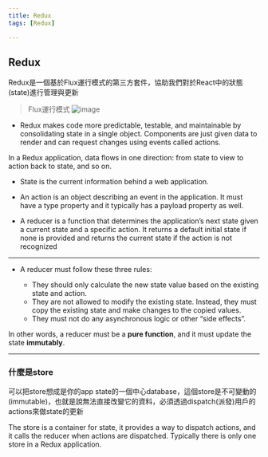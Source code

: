 ```yaml
---
title: Redux
tags: [Redux]

---
```


## Redux
Redux是一個基於Flux運行模式的第三方套件，協助我們對於React中的狀態(state)進行管理與更新

> Flux運行模式
![image](https://hackmd.io/_uploads/S1E_hWKg1e.png)


- Redux makes code more predictable, testable, and maintainable by consolidating state in a single object. Components are just given data to render and can request changes using events called actions.

In a Redux application, data flows in one direction: from state to view to action back to state, and so on.
    

- State is the current information behind a web application.

- An action is an object describing an event in the application. It must have a type property and it typically has a payload property as well.

- A reducer is a function that determines the application’s next state given a current state and a specific action. It returns a default initial state if none is provided and returns the current state if the action is not recognized

--- 
- A reducer must follow these three rules:

    - They should only calculate the new state value based on the existing state and action.
    - They are not allowed to modify the existing state. Instead, they must copy the existing state and make changes to the copied values.
    - They must not do any asynchronous logic or other “side effects”.

In other words, a reducer must be a **pure function**, and it must update the state **immutably**.

---
### 什麼是store
可以把store想成是你的app state的一個中心database，這個store是不可變動的(immutable)，也就是說無法直接改變它的資料，必須透過dispatch(派發)用戶的actions來做state的更新

The store is a container for state, it provides a way to dispatch actions, and it calls the reducer when actions are dispatched. Typically there is only one store in a Redux application.